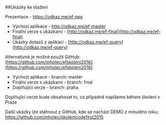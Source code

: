 ##Ukázky ke stažení

Prezentace - [https://odkaz.me/ef-ppx ](https://odkaz.me/ef-ppx )

- Výchozí aplikace - [http://odkaz.me/ef-master ](http://odkaz.me/ef-master)
- Finální verze s ukázkami - [http://odkaz.me/ef-final](http://odkaz.me/ef-final)
- Ukázky dotazů z aplikací - [http://odkaz.me/ef-query](http://odkaz.me/ef-query)


Alternativně je možné použít GitHub: [https://github.com/mholec/efskoleni2016](https://github.com/mholec/efskoleni2016)

- Výchozí aplikace - branch: master
- Finální verze s ukázkami - branch: final
- Doplňující verze - branch: praha

Doplňující verze bude obsahovat to, co případně napíšeme během školení v Praze

Další ukázky lze stáhnout z GitHub, kde se nachází DEMO z minulého roku: [https://github.com/mholec/skolenicodefirst2015 ](https://github.com/mholec/skolenicodefirst2015 )
